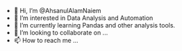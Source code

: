 - 👋 Hi, I’m @AhsanulAlamNaiem
- 👀 I’m interested in Data Analysis and Automation
- 🌱 I’m currently learning Pandas and other analysis tools.
- 💞️ I’m looking to collaborate on ...
- 📫 How to reach me ...

<!---
AhsanulAlamNaiem/AhsanulAlamNaiem is a ✨ special ✨ repository because its `README.md` (this file) appears on your GitHub profile.
You can click the Preview link to take a look at your changes.
--->

